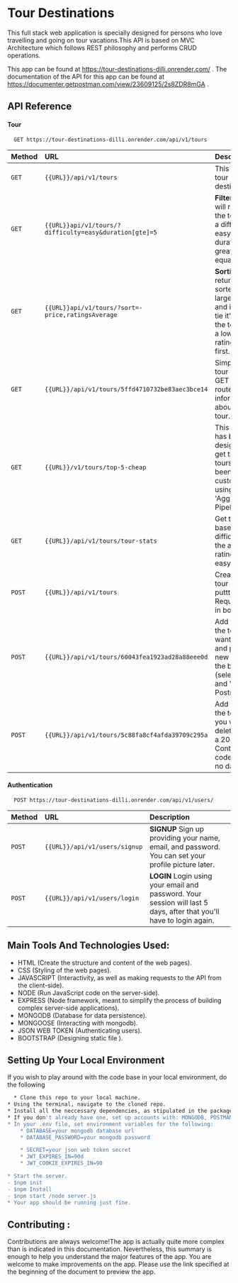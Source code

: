 
# Tour Destinations

This full stack web application is specially designed for persons who love travelling and going on tour vacations.This API is based on MVC Architecture which follows REST philosophy and performs CRUD operations.

This app can be found at https://tour-destinations-dilli.onrender.com/ . The documentation of the API for this app can be found at https://documenter.getpostman.com/view/23609125/2s8ZDR8mGA .
## API Reference

#### Tour

```http
  GET https://tour-destinations-dilli.onrender.com/api/v1/tours

```

| Method | URL     | Description                |
| :-------- | :------- | :------------------------- |
| `GET` | `{{URL}}/api/v1/tours` | This returns all tour destinations. |
| `GET` | `{{URL}}api/v1/tours/?difficulty=easy&duration[gte]=5` |**Filtering** This will return all the tours with a difficulty of easy and duration greater than or equal to 5 |
| `GET` | `{{URL}}api/v1/tours/?sort=-price,ratingsAverage` |**Sorting** his will return all tours sorted by the largest price, and if there's a tie it'll display the tours with a lower ratingsAverage first. |
| `GET` | `{{URL}}/api/v1/tours/5ffd4710732be83aec3bce14` | Simply add the tour id to the GET all tours route to get information about a single tour. |
| `GET` | `{{URL}}/v1/tours/top-5-cheap` | This end point has been designed to get the 'top 5' tours that has been pre customized using 'Aggregation Pipeline'. |
| `GET` | `{{URL}}/api/v1/tours/tour-stats` | Get tour stats based on their difficulty, like the average rating of all easy tours. |
| `POST` | `{{URL}}/api/v1/tours` | Create a new tour by puttting Required field in body . |
| `POST` | `{{URL}}/api/v1/tours/60043fea1923ad28a88eee0d` | Add the id of the tour you want to update and pass the new data in the body (select 'raw' and 'JSON' in Postman). |
| `POST` | `{{URL}}/api/v1/tours/5c88fa8cf4afda39709c295a` | Add the id of the tour that you wish to delete. Expect a 204 No Content status code back and no data. |


#### Authentication

```http
  POST https://tour-destinations-dilli.onrender.com/api/v1/users/

```

| Method | URL     | Description                       |
| :-------- | :------- | :-------------------------------- |
| `POST`      | `{{URL}}/api/v1/users/signup` | **SIGNUP** Sign up providing your name, email, and password. You can set your profile picture later.|
| `POST`      | `{{URL}}/api/v1/users/login` | **LOGIN** Login using your email and password. Your session will last 5 days, after that you'll have to login again.|



## Main Tools And Technologies Used:

- HTML (Create the structure and content of the web pages).
- CSS (Styling of the web pages).
- JAVASCRIPT (Interactivity, as well as making requests to the API from the client-side).
- NODE (Run JavaScript code on the server-side).
- EXPRESS (Node framework, meant to simplify the process of building complex server-side applications).
- MONGODB (Database for data persistence).
- MONGOOSE (Interacting with mongodb).
- JSON WEB TOKEN (Authenticating users).
- BOOTSTRAP (Designing static file ).



## Setting Up Your Local Environment

If you wish to play around with the code base in your local environment, do the following

```bash
  * Clone this repo to your local machine.
* Using the terminal, navigate to the cloned repo.
* Install all the neccessary dependencies, as stipulated in the package.json file.
* If you don't already have one, set up accounts with: MONGODB, POSTMAN ,EXPRESS. Please ensure to have at least basic knowledge of how these services work.
* In your .env file, set environment variables for the following:
    * DATABASE=your mongodb database url
    * DATABASE_PASSWORD=your mongodb password

    * SECRET=your json web token secret
    * JWT_EXPIRES_IN=90d
    * JWT_COOKIE_EXPIRES_IN=90

* Start the server.
- $npm init
- $npm Install
- $npm start /node server.js 
* Your app should be running just fine.
```


## Contributing :

Contributions are always welcome!The app is actually quite more complex than is indicated in this documentation.
 Nevertheless, this summary is enough to help you understand the major features of the app. You are welcome to make improvements on the app. Please use the link specified at the beginning of the document to preview the app.



